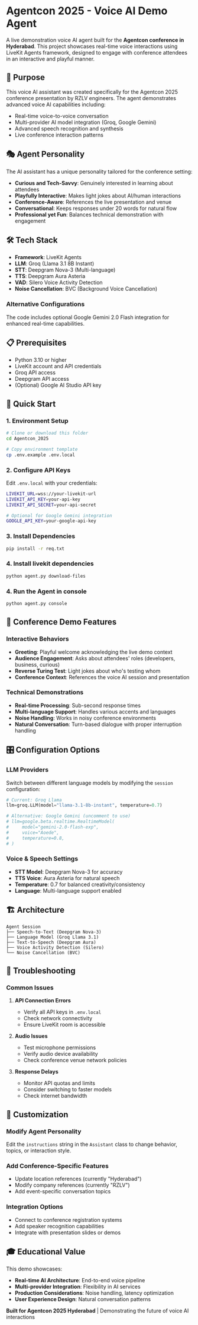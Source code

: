 # Agentcon 2025 - Voice AI Demo Agent

A live demonstration voice AI agent built for the **Agentcon conference in Hyderabad**. This project showcases real-time voice interactions using LiveKit Agents framework, designed to engage with conference attendees in an interactive and playful manner.

## 🎯 Purpose

This voice AI assistant was created specifically for the Agentcon 2025 conference presentation by RZLV engineers. The agent demonstrates advanced voice AI capabilities including:

- Real-time voice-to-voice conversation
- Multi-provider AI model integration (Groq, Google Gemini)
- Advanced speech recognition and synthesis
- Live conference interaction patterns

## 🎭 Agent Personality

The AI assistant has a unique personality tailored for the conference setting:

- **Curious and Tech-Savvy**: Genuinely interested in learning about attendees
- **Playfully Interactive**: Makes light jokes about AI/human interactions 
- **Conference-Aware**: References the live presentation and venue
- **Conversational**: Keeps responses under 20 words for natural flow
- **Professional yet Fun**: Balances technical demonstration with engagement

## 🛠 Tech Stack

- **Framework**: LiveKit Agents
- **LLM**: Groq (Llama 3.1 8B Instant)
- **STT**: Deepgram Nova-3 (Multi-language)
- **TTS**: Deepgram Aura Asteria
- **VAD**: Silero Voice Activity Detection
- **Noise Cancellation**: BVC (Background Voice Cancellation)

### Alternative Configurations
The code includes optional Google Gemini 2.0 Flash integration for enhanced real-time capabilities.

## 📋 Prerequisites

- Python 3.10 or higher
- LiveKit account and API credentials
- Groq API access
- Deepgram API access
- (Optional) Google AI Studio API key

## 🚀 Quick Start

### 1. Environment Setup

```bash
# Clone or download this folder
cd Agentcon_2025

# Copy environment template
cp .env.example .env.local
```

### 2. Configure API Keys

Edit `.env.local` with your credentials:

```bash
LIVEKIT_URL=wss://your-livekit-url
LIVEKIT_API_KEY=your-api-key
LIVEKIT_API_SECRET=your-api-secret

# Optional for Google Gemini integration
GOOGLE_API_KEY=your-google-api-key
```

### 3. Install Dependencies

```bash
pip install -r req.txt
```

### 4. Install livekit dependencies

```bash
python agent.py download-files
```

### 4. Run the Agent in console

```bash
python agent.py console
```

## 🎪 Conference Demo Features

### Interactive Behaviors
- **Greeting**: Playful welcome acknowledging the live demo context
- **Audience Engagement**: Asks about attendees' roles (developers, business, curious)
- **Reverse Turing Test**: Light jokes about who's testing whom
- **Conference Context**: References the voice AI session and presentation

### Technical Demonstrations
- **Real-time Processing**: Sub-second response times
- **Multi-language Support**: Handles various accents and languages
- **Noise Handling**: Works in noisy conference environments
- **Natural Conversation**: Turn-based dialogue with proper interruption handling

## 🎛 Configuration Options

### LLM Providers
Switch between different language models by modifying the `session` configuration:

```python
# Current: Groq Llama
llm=groq.LLM(model="llama-3.1-8b-instant", temperature=0.7)

# Alternative: Google Gemini (uncomment to use)
# llm=google.beta.realtime.RealtimeModel(
#     model="gemini-2.0-flash-exp",
#     voice="Aoede",
#     temperature=0.8,
# )
```

### Voice & Speech Settings
- **STT Model**: Deepgram Nova-3 for accuracy
- **TTS Voice**: Aura Asteria for natural speech
- **Temperature**: 0.7 for balanced creativity/consistency
- **Language**: Multi-language support enabled

## 🏗 Architecture

```
Agent Session
├── Speech-to-Text (Deepgram Nova-3)
├── Language Model (Groq Llama 3.1)
├── Text-to-Speech (Deepgram Aura)
├── Voice Activity Detection (Silero)
└── Noise Cancellation (BVC)
```

## 🔧 Troubleshooting

### Common Issues

1. **API Connection Errors**
   - Verify all API keys in `.env.local`
   - Check network connectivity
   - Ensure LiveKit room is accessible

2. **Audio Issues**
   - Test microphone permissions
   - Verify audio device availability
   - Check conference venue network policies

3. **Response Delays**
   - Monitor API quotas and limits
   - Consider switching to faster models
   - Check internet bandwidth

## 📝 Customization

### Modify Agent Personality
Edit the `instructions` string in the `Assistant` class to change behavior, topics, or interaction style.

### Add Conference-Specific Features
- Update location references (currently "Hyderabad")
- Modify company references (currently "RZLV")
- Add event-specific conversation topics

### Integration Options
- Connect to conference registration systems
- Add speaker recognition capabilities
- Integrate with presentation slides or demos

## 🎓 Educational Value

This demo showcases:
- **Real-time AI Architecture**: End-to-end voice pipeline
- **Multi-provider Integration**: Flexibility in AI services
- **Production Considerations**: Noise handling, latency optimization
- **User Experience Design**: Natural conversation patterns



**Built for Agentcon 2025 Hyderabad** | Demonstrating the future of voice AI interactions
